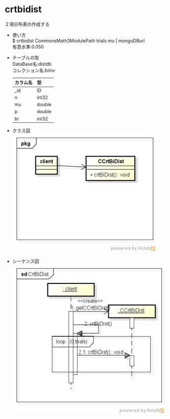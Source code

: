 crtbidist
=========
２項分布表の作成する

* 使い方  
  $ crtbidist CommonsMath3ModulePath trials mu | mongoDBurl  
  有意水準:0.050  

* テーブルの型  
  DataBase名:distdb  
  コレクション名:biinv  

  |カラム名|型     |
  |--------|-------|
  |_id     |ID     |
  |n       |int32  |
  |mu      |double |
  |p       |double |
  |bi      |int32  |
  
* クラス図  
![crtbidist](images/pkgCrtBiDist.jpg)

* シーケンス図  
![crtbidist](images/sdCrtBiDist.jpg)
